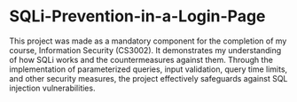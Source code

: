 # SQLi-Prevention-in-a-Login-Page
This project was made as a mandatory component for the completion of my course, Information Security (CS3002). It demonstrates my understanding of how SQLi works and the countermeasures against them. Through the implementation of parameterized queries, input validation, query time limits, and other security measures, the project effectively safeguards against SQL injection vulnerabilities.
